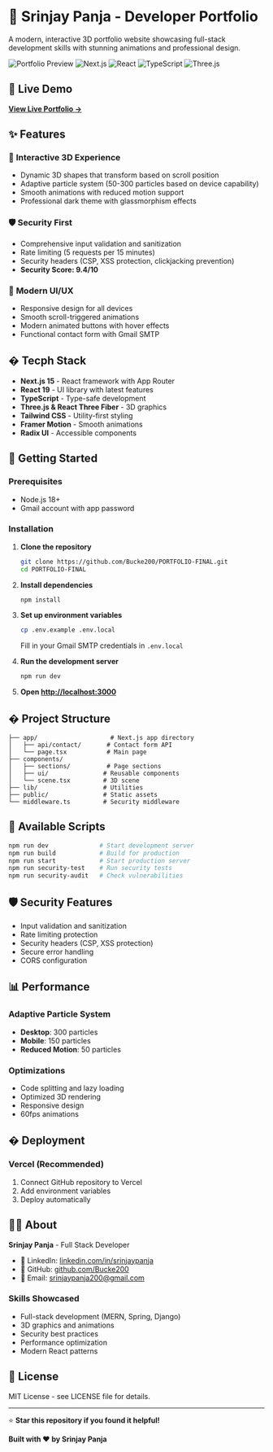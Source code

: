 # 🌟 Srinjay Panja - Developer Portfolio

A modern, interactive 3D portfolio website showcasing full-stack development skills with stunning animations and professional design.

![Portfolio Preview](https://img.shields.io/badge/Status-Live-brightgreen) ![Next.js](https://img.shields.io/badge/Next.js-15.2.4-black) ![React](https://img.shields.io/badge/React-19-blue) ![TypeScript](https://img.shields.io/badge/TypeScript-5-blue) ![Three.js](https://img.shields.io/badge/Three.js-Latest-orange)

## 🚀 Live Demo

**[View Live Portfolio →](https://portfolio-final-nine-sigma.vercel.app/)**

## ✨ Features

### 🎨 **Interactive 3D Experience**
- Dynamic 3D shapes that transform based on scroll position
- Adaptive particle system (50-300 particles based on device capability)
- Smooth animations with reduced motion support
- Professional dark theme with glassmorphism effects

### 🛡️ **Security First**
- Comprehensive input validation and sanitization
- Rate limiting (5 requests per 15 minutes)
- Security headers (CSP, XSS protection, clickjacking prevention)
- **Security Score: 9.4/10**

### 📱 **Modern UI/UX**
- Responsive design for all devices
- Smooth scroll-triggered animations
- Modern animated buttons with hover effects
- Functional contact form with Gmail SMTP

## �️ Tecph Stack

- **Next.js 15** - React framework with App Router
- **React 19** - UI library with latest features
- **TypeScript** - Type-safe development
- **Three.js & React Three Fiber** - 3D graphics
- **Tailwind CSS** - Utility-first styling
- **Framer Motion** - Smooth animations
- **Radix UI** - Accessible components

## 🚀 Getting Started

### Prerequisites
- Node.js 18+
- Gmail account with app password

### Installation

1. **Clone the repository**
   ```bash
   git clone https://github.com/Bucke200/PORTFOLIO-FINAL.git
   cd PORTFOLIO-FINAL
   ```

2. **Install dependencies**
   ```bash
   npm install
   ```

3. **Set up environment variables**
   ```bash
   cp .env.example .env.local
   ```
   
   Fill in your Gmail SMTP credentials in `.env.local`

4. **Run the development server**
   ```bash
   npm run dev
   ```

5. **Open [http://localhost:3000](http://localhost:3000)**

## � Project Structure

```
├── app/                    # Next.js app directory
│   ├── api/contact/       # Contact form API
│   └── page.tsx           # Main page
├── components/
│   ├── sections/          # Page sections
│   ├── ui/               # Reusable components
│   └── scene.tsx         # 3D scene
├── lib/                  # Utilities
├── public/               # Static assets
└── middleware.ts         # Security middleware
```

## 🔧 Available Scripts

```bash
npm run dev              # Start development server
npm run build            # Build for production
npm run start            # Start production server
npm run security-test    # Run security tests
npm run security-audit   # Check vulnerabilities
```

## 🛡️ Security Features

- Input validation and sanitization
- Rate limiting protection
- Security headers (CSP, XSS protection)
- Secure error handling
- CORS configuration

## 📊 Performance

### Adaptive Particle System
- **Desktop**: 300 particles
- **Mobile**: 150 particles
- **Reduced Motion**: 50 particles

### Optimizations
- Code splitting and lazy loading
- Optimized 3D rendering
- Responsive design
- 60fps animations

## � Deployment

### Vercel (Recommended)
1. Connect GitHub repository to Vercel
2. Add environment variables
3. Deploy automatically

## 👨‍💻 About

**Srinjay Panja** - Full Stack Developer

- 💼 LinkedIn: [linkedin.com/in/srinjaypanja](https://www.linkedin.com/in/srinjaypanja)
- 🐙 GitHub: [github.com/Bucke200](https://github.com/Bucke200)
- 📧 Email: srinjaypanja200@gmail.com

### Skills Showcased
- Full-stack development (MERN, Spring, Django)
- 3D graphics and animations
- Security best practices
- Performance optimization
- Modern React patterns

## 📄 License

MIT License - see LICENSE file for details.

---

⭐ **Star this repository if you found it helpful!**

**Built with ❤️ by Srinjay Panja**

